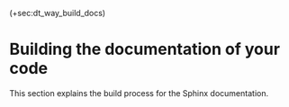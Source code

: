 (+sec:dt_way_build_docs)

# Building the documentation of your code

This section explains the build process for the Sphinx documentation.
